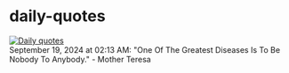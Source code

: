 # daily-quotes
[![Daily quotes](https://github.com/ceepu8/daily-quotes/actions/workflows/daily-quote.yml/badge.svg)](https://github.com/ceepu8/daily-quotes/actions/workflows/daily-quote.yml)<br/>
September 19, 2024 at 02:13 AM: "One Of The Greatest Diseases Is To Be Nobody To Anybody." - Mother Teresa
